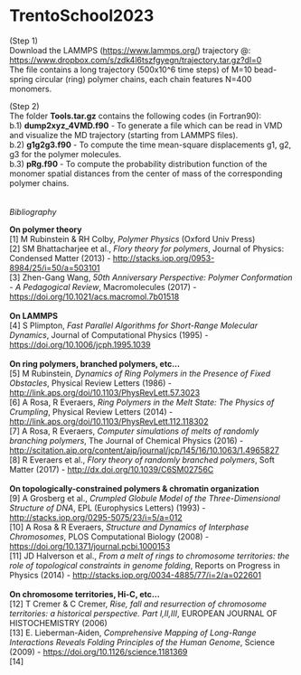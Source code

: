 # TrentoSchool2023

(Step 1) \
Download the LAMMPS (https://www.lammps.org/) trajectory @: https://www.dropbox.com/s/zdk4l6tszfgyegn/trajectory.tar.gz?dl=0 \
The file contains a long trajectory (500x10^6 time steps) of M=10 bead-spring circular (ring) polymer chains, each chain features N=400 monomers.

(Step 2) \
The folder **Tools.tar.gz** contains the following codes (in Fortran90): \
b.1) **dump2xyz_4VMD.f90** - To generate a file which can be read in VMD and visualize the MD trajectory (starting from LAMMPS files). \
b.2) **g1g2g3.f90** - To compute the time mean-square displacements g1, g2, g3 for the polymer molecules. \
b.3) **pRg.f90** - To compute the probability distribution function of the monomer spatial distances from the center of mass of the corresponding polymer chains.
\
\
\
*Bibliography*

**On polymer theory** \
[1] M Rubinstein & RH Colby, *Polymer Physics* (Oxford Univ Press) \
[2] SM Bhattacharjee et al., *Flory theory for polymers*, Journal of Physics: Condensed Matter (2013) - http://stacks.iop.org/0953-8984/25/i=50/a=503101 \
[3] Zhen-Gang Wang, *50th Anniversary Perspective: Polymer Conformation - A Pedagogical Review*, Macromolecules (2017) - https://doi.org/10.1021/acs.macromol.7b01518 \
\
**On LAMMPS** \
[4] S Plimpton, *Fast Parallel Algorithms for Short-Range Molecular Dynamics*, Journal of Computational Physics (1995) - https://doi.org/10.1006/jcph.1995.1039 \
\
**On ring polymers, branched polymers, etc...** \
[5] M Rubinstein, *Dynamics of Ring Polymers in the Presence of Fixed Obstacles*, Physical Review Letters (1986) - http://link.aps.org/doi/10.1103/PhysRevLett.57.3023 \
[6] A Rosa, R Everaers, *Ring Polymers in the Melt State: The Physics of Crumpling*, Physical Review Letters (2014) - http://link.aps.org/doi/10.1103/PhysRevLett.112.118302 \
[7] A Rosa, R Everaers, *Computer simulations of melts of randomly branching polymers*, The Journal of Chemical Physics (2016) - http://scitation.aip.org/content/aip/journal/jcp/145/16/10.1063/1.4965827 \
[8] R Everaers et al., *Flory theory of randomly branched polymers*, Soft Matter (2017) - http://dx.doi.org/10.1039/C6SM02756C \
\
**On topologically-constrained polymers & chromatin organization** \
[9] A Grosberg et al., *Crumpled Globule Model of the Three-Dimensional Structure of DNA*, EPL (Europhysics Letters) (1993) - http://stacks.iop.org/0295-5075/23/i=5/a=012 \
[10] A Rosa & R Everaers, *Structure and Dynamics of Interphase Chromosomes*, PLOS Computational Biology (2008) - https://doi.org/10.1371/journal.pcbi.1000153 \
[11] JD Halverson et al., *From a melt of rings to chromosome territories: the role of topological constraints in genome folding*, Reports on Progress in Physics (2014) - http://stacks.iop.org/0034-4885/77/i=2/a=022601 \
\
**On chromosome territories, Hi-C, etc...** \
[12] T Cremer & C Cremer, *Rise, fall and resurrection of chromosome territories: a historical perspective. Part I,II,III*, EUROPEAN JOURNAL OF HISTOCHEMISTRY (2006) \
[13] E. Lieberman-Aiden, *Comprehensive Mapping of Long-Range Interactions Reveals Folding Principles of the Human Genome*, Science (2009) - https://doi.org/10.1126/science.1181369 \
[14]
